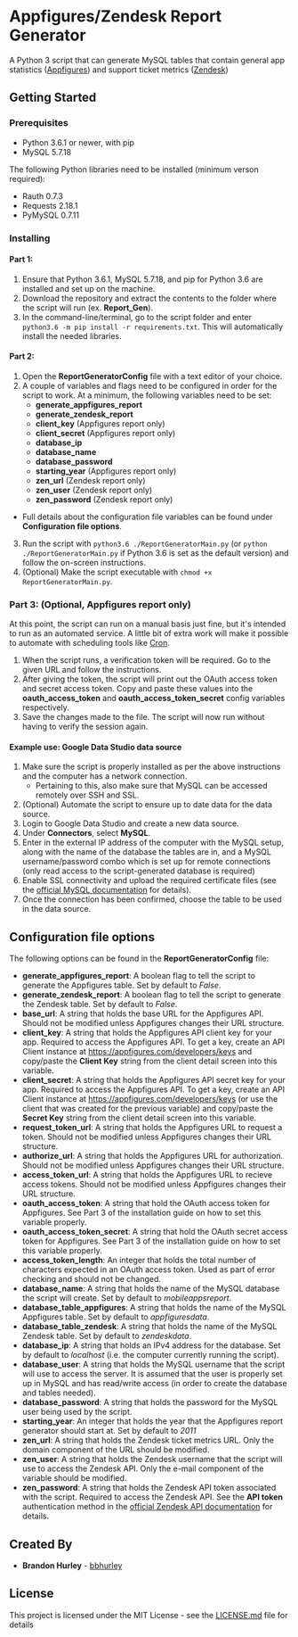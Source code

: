 # Appfigures/Zendesk Report Generator
A Python 3 script that can generate MySQL tables that contain general app statistics ([Appfigures](https://appfigures.com/)) and support ticket metrics ([Zendesk](https://www.zendesk.com/))

## Getting Started

### Prerequisites
* Python 3.6.1 or newer, with pip
* MySQL 5.7.18

The following Python libraries need to be installed (minimum verson required):
* Rauth 0.7.3
* Requests 2.18.1
* PyMySQL 0.7.11

### Installing

#### Part 1:
1) Ensure that Python 3.6.1, MySQL 5.7.18, and pip for Python 3.6 are installed and set up on the machine.
2) Download the repository and extract the contents to the folder where the script will run (ex. **Report_Gen**).
3) In the command-line/terminal, go to the script folder and enter `python3.6 -m pip install -r requirements.txt`. This will automatically install the needed libraries.

#### Part 2:
1) Open the **ReportGeneratorConfig** file with a text editor of your choice.
2) A couple of variables and flags need to be configured in order for the script to work. At a minimum, the following variables need to be set:
    * **generate_appfigures_report**
    * **generate_zendesk_report**
    * **client_key** (Appfigures report only)
    * **client_secret** (Appfigures report only)
    * **database_ip**
    * **database_name**
    * **database_password**
    * **starting_year** (Appfigures report only)
    * **zen_url** (Zendesk report only)
    * **zen_user** (Zendesk report only)
    * **zen_password** (Zendesk report only)
* Full details about the configuration file variables can be found under **Configuration file options**.
3) Run the script with `python3.6 ./ReportGeneratorMain.py` (or `python ./ReportGeneratorMain.py` if Python 3.6 is set as the default version) and follow the on-screen instructions.
4) (Optional) Make the script executable with `chmod +x ReportGeneratorMain.py`.

### Part 3: (Optional, Appfigures report only)
At this point, the script can run on a manual basis just fine, but it's intended to run as an automated service. A little bit of extra work will make it possible to automate with scheduling tools like [Cron](https://help.ubuntu.com/community/CronHowto).

1) When the script runs, a verification token will be required. Go to the given URL and follow the instructions.
2) After giving the token, the script will print out the OAuth access token and secret access token. Copy and paste these values into the **oauth_access_token** and **oauth_access_token_secret** config variables respectively.
3) Save the changes made to the file. The script will now run without having to verify the session again.

#### Example use: Google Data Studio data source
1) Make sure the script is properly installed as per the above instructions and the computer has a network connection.
	* Pertaining to this, also make sure that MySQL can be accessed remotely over SSH and SSL.
2) (Optional) Automate the script to ensure up to date data for the data source.
3) Login to Google Data Studio and create a new data source.
4) Under **Connectors**, select **MySQL**.
5) Enter in the external IP address of the computer with the MySQL setup, along with the name of the database the tables are in, and a 
   MySQL username/password combo which is set up for remote connections (only read access to the script-generated database is required)
6) Enable SSL connectivity and upload the required certificate files (see the [official MySQL documentation](https://dev.mysql.com/doc/refman/5.7/en/creating-ssl-rsa-files.html) for details).
7) Once the connection has been confirmed, choose the table to be used in the data source.

## Configuration file options
The following options can be found in the **ReportGeneratorConfig** file:
* **generate_appfigures_report**: A boolean flag to tell the script to generate the Appfigures table. Set by default to *False*.
* **generate_zendesk_report**: A boolean flag to tell the script to generate the Zendesk table. Set by default to *False*.
* **base_url**: A string that holds the base URL for the Appfigures API. Should not be modified unless Appfigures changes their URL structure.
* **client_key**: A string that holds the Appfigures API client key for your app. Required to access the Appfigures API. 
			To get a key, create an API Client instance at https://appfigures.com/developers/keys and copy/paste the **Client Key** string from the client detail screen into this variable.
* **client_secret**: A string that holds the Appfigures API secret key for your app. Required to access the Appfigures API. 
			To get a key, create an API Client instance at https://appfigures.com/developers/keys (or use the client that was created for the previous variable) and copy/paste the **Secret Key** string from the client detail screen into this variable.
* **request_token_url**: A string that holds the Appfigures URL to request a token. Should not be modified unless Appfigures changes their URL structure.
* **authorize_url**: A string that holds the Appfigures URL for authorization. Should not be modified unless Appfigures changes their URL structure.
* **access_token_url**: A string that holds the Appfigures URL to recieve access tokens. Should not be modified unless Appfigures changes their URL structure.
* **oauth_access_token**: A string that hold the OAuth access token for Appfigures. See Part 3 of the installation guide on how to set this variable properly.
* **oauth_access_token_secret**: A string that hold the OAuth secret access token for Appfigures. See Part 3 of the installation guide on how to set this variable properly.
* **access_token_length**: An integer that holds the total number of characters expected in an OAuth access token. Used as part of error checking and should not be changed.
* **database_name**: A string that holds the name of the MySQL database the script will create. Set by default to *mobileappsreport*.
* **database_table_appfigures**: A string that holds the name of the MySQL Appfigures table. Set by default to *appfiguresdata*.
* **database_table_zendesk**: A string that holds the name of the MySQL Zendesk table. Set by default to *zendeskdata*.
* **database_ip**: A string that holds an IPv4 address for the database. Set by default to *localhost* (i.e. the computer currently running the script).
* **database_user**: A string that holds the MySQL username that the script will use to access the server. It is assumed that the user is properly set up in MySQL and has read/write access (in order to create the database and tables needed).
* **database_password**: A string that holds the password for the MySQL user being used by the script.
* **starting_year**: An integer that holds the year that the Appfigures report generator should start at. Set by default to *2011*
* **zen_url**: A string that holds the Zendesk ticket metrics URL. Only the domain component of the URL should be modified.
* **zen_user**: A string that holds the Zendesk username that the script will use to access the Zendesk API. Only the e-mail component of the variable should be modified.
* **zen_password**: A string that holds the Zendesk API token associated with the script. Required to access the Zendesk API. See the **API token** authentication method in the [official Zendesk API documentation](https://developer.zendesk.com/rest_api/docs/core/introduction#security-and-authentication) for details.

## Created By
* **Brandon Hurley** - [bbhurley](https://github.com/bbhurley)

## License
This project is licensed under the MIT License - see the [LICENSE.md](LICENSE.md) file for details
